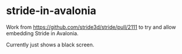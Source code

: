 # stride-in-avalonia

Work from https://github.com/stride3d/stride/pull/2111 to try and allow embedding Stride in Avalonia. 

Currently just shows a black screen.

